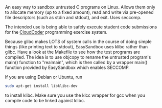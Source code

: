 An easy way to sandbox untrusted C programs on Linux.
Allows them only to allocate memory (up to a fixed amount),
read and write via pre-opened file descriptors (such as stdin
and stdout), and exit.  Uses seccomp.

The intended use is being able to safely execute student
code submissions for the [CloudCoder](http://cloudcoder.org)
programming exercise system.

Because glibc makes LOTS of system calls in the course of
doing simple things (like printing text to stdout),
EasySandbox uses klibc rather than glibc.  Have a look at
the Makefile to see how the test programs are compiled.
The idea is to use objcopy to rename the untrusted
program's main() function to "realmain", which is then
called by a wrapper main() function provided by EasySandbox
which enables SECCOMP.

If you are using Debian or Ubuntu, run

```bash
sudo apt-get install libklibc-dev
```

to install klibc.  Make sure you use the klcc wrapper for
gcc when you compile code to be linked against klibc.
